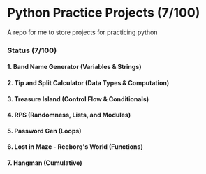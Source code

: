 # Python Practice Projects (7/100)

A repo for me to store projects for practicing python

### Status (7/100)
#### 1. Band Name Generator (Variables & Strings)
#### 2. Tip and Split Calculator (Data Types & Computation)
#### 3. Treasure Island (Control Flow & Conditionals)
#### 4. RPS (Randomness, Lists, and Modules)
#### 5. Password Gen (Loops)
#### 6. Lost in Maze - Reeborg's World (Functions)
#### 7. Hangman (Cumulative)